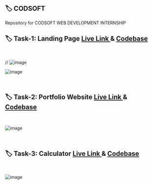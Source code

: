 ## 🏷️ CODSOFT
Repository for CODSOFT WEB DEVELOPMENT INTERNSHIP


## 🏷️  Task-1: Landing Page  <a href="https://kindergarten-ajay84sia.netlify.app/" > Live Link </a> & <a href="https://github.com/Ajay84sia/CODSOFT/tree/main/Task-1%20Landing%20Page" > Codebase </a>

<br>

// ![image](https://github.com/Ajay84sia/CODSOFT/assets/98752820/a78c5714-b1e9-4f82-be2e-b8fdb3bd1bec)

![image](https://github.com/Ajay84sia/CODSOFT/assets/98752820/72b0d037-3292-4e89-98c7-a28851dfaaed)


<br>

## 🏷️  Task-2: Portfolio Website  <a href="https://ajay84sia.netlify.app/" > Live Link </a> & <a href="https://github.com/Ajay84sia/CODSOFT/tree/main/Task-2%20Portfolio" > Codebase </a>

<br>

![image](https://github.com/Ajay84sia/CODSOFT/assets/98752820/7982c62a-35b0-4d69-b2b8-f8fbb4d292b2)

<br>

## 🏷️  Task-3: Calculator  <a href="https://ajay84sia-calculator.netlify.app/" > Live Link </a> & <a href="https://github.com/Ajay84sia/CODSOFT/tree/main/Task-3%20Calculator" > Codebase </a>

<br>

![image](https://github.com/Ajay84sia/CODSOFT/assets/98752820/fa0bc6c3-e0d8-4690-9611-591a6fd9bfe4)

<br>
